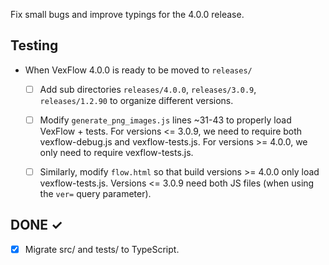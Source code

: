 Fix small bugs and improve typings for the 4.0.0 release.

## Testing
* When VexFlow 4.0.0 is ready to be moved to `releases/`
  - [ ] Add sub directories `releases/4.0.0`, `releases/3.0.9`, `releases/1.2.90` to organize different versions.
  - [ ] Modify `generate_png_images.js` lines ~31-43 to properly load VexFlow + tests. For versions <= 3.0.9, we need to require both vexflow-debug.js and vexflow-tests.js. For versions >= 4.0.0, we only need to require vexflow-tests.js.
  - [ ] Similarly, modify `flow.html` so that build versions >= 4.0.0 only load vexflow-tests.js. Versions <= 3.0.9 need both JS files (when using the `ver=` query parameter).


## DONE ✓
- [x] Migrate src/ and tests/ to TypeScript.